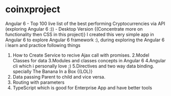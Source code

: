 # coinxproject
Angular 6 - Top 100 live list of the best performing Cryptocurrencies via API (exploring Angular 6 :)) - Desktop Version {(Concentrate more on functionality then CSS in this project)}
I created this very simple app in Angular 6 to explore Angular 6 framework :), during exploring the Angular 6 i learn and practice following things
1. How to Create Service to recive Ajax call with promises.
2.Model Classes for data
3.Modules and classes concepts in Angular 6
4.Angular cli which i personally love ;)
5.Directives and two way data binding. specially The Banana In a Box {(LOL)} 
6. Data passing Parent to child and vice versa.
7. Routing with parameters
8. TypeScript which is good for Enterprise App and have better tools
